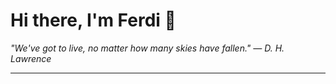 <h1>Hi there, I'm Ferdi 👋</h1>

<p><em>
  "We've got to live, no matter how many skies have fallen." — D. H. Lawrence
</em></p>

---
